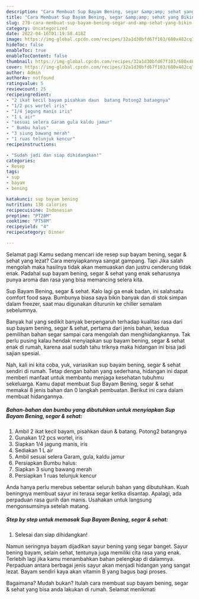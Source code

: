 ```yaml
---
description: "Cara Membuat Sup Bayam Bening, segar &amp;amp; sehat yang Bikin Ngiler, Buat Buka Puasa Lezat Sekali"
title: "Cara Membuat Sup Bayam Bening, segar &amp;amp; sehat yang Bikin Ngiler, Buat Buka Puasa Lezat Sekali"
slug: 270-cara-membuat-sup-bayam-bening-segar-and-amp-sehat-yang-bikin-ngiler-buat-buka-puasa-lezat-sekali
category: Uncategorized
date: 2022-04-16T01:19:58.418Z
image: https://img-global.cpcdn.com/recipes/32a1d30bfd67f103/680x482cq70/sup-bayam-bening-segar-sehat-foto-resep-utama.jpg
hideToc: false
enableToc: true
enableTocContent: false
thumbnail: https://img-global.cpcdn.com/recipes/32a1d30bfd67f103/680x482cq70/sup-bayam-bening-segar-sehat-foto-resep-utama.jpg
cover: https://img-global.cpcdn.com/recipes/32a1d30bfd67f103/680x482cq70/sup-bayam-bening-segar-sehat-foto-resep-utama.jpg
author: Admin
authorAv: notfound
ratingvalue: 5
reviewcount: 25
recipeingredient:
- "2 ikat kecil bayam pisahkan daun  batang Potong2 batangnya"
- "1/2 pcs wortel iris"
- "1/4 jagung manis iris"
- "1 L air"
- "sesuai selera Garam gula kaldu jamur"
- " Bumbu halus"
- "3 siung bawang merah"
- "1 ruas telunjuk kencur"
recipeinstructions:

- "Sudah jadi dan siap dihidangkan!"
categories:
- Resep
tags:
- sup
- bayam
- bening

katakunci: sup bayam bening 
nutrition: 138 calories
recipecuisine: Indonesian
preptime: "PT20M"
cooktime: "PT58M"
recipeyield: "4"
recipecategory: Dinner

---
```



Selamat pagi Kamu sedang mencari ide resep sup bayam bening, segar &amp; sehat yang lezat? Cara menyiapkannya sangat gampang. Tapi Jika salah mengolah maka hasilnya tidak akan memuaskan dan justru cenderung tidak enak. Padahal sup bayam bening, segar &amp; sehat yang enak seharusnya punya aroma dan rasa yang bisa memancing selera kita.


Sup Bayam Bening, segar &amp; sehat. Kalo lagi ga enak badan, ini salahsatu comfort food saya. Bumbunya biasa saya bikin banyak dan di stok simpan dalam freezer, saat mau digunakan diturunin ke chiller semalam sebelumnya.

Banyak hal yang sedikit banyak berpengaruh terhadap kualitas rasa dari sup bayam bening, segar &amp; sehat, pertama dari jenis bahan, kedua pemilihan bahan segar sampai cara mengolah dan menghidangkannya. Tak perlu pusing kalau hendak menyiapkan sup bayam bening, segar &amp; sehat enak di rumah, karena asal sudah tahu triknya maka hidangan ini bisa jadi sajian spesial.


Nah, kali ini kita coba, yuk, variasikan sup bayam bening, segar &amp; sehat sendiri di rumah. Tetap dengan bahan yang sederhana, hidangan ini dapat memberi manfaat untuk membantu menjaga kesehatan tubuhmu sekeluarga. Kamu dapat membuat Sup Bayam Bening, segar &amp; sehat memakai 8 jenis bahan dan 0 langkah pembuatan. Berikut ini cara dalam membuat hidangannya.

<!--inarticleads1-->

##### Bahan-bahan dan bumbu yang dibutuhkan untuk menyiapkan Sup Bayam Bening, segar &amp; sehat:

1. Ambil 2 ikat kecil bayam, pisahkan daun &amp; batang. Potong2 batangnya
1. Gunakan 1/2 pcs wortel, iris
1. Siapkan 1/4 jagung manis, iris
1. Sediakan 1 L air
1. Ambil sesuai selera Garam, gula, kaldu jamur
1. Persiapkan  Bumbu halus:
1. Siapkan 3 siung bawang merah
1. Persiapkan 1 ruas telunjuk kencur


Anda hanya perlu merebus sebentar seluruh bahan yang dibutuhkan. Kuah beningnya membuat sayur ini terasa segar ketika disantap. Apalagi, ada perpaduan rasa gurih dan manis. Usahakan untuk langsung mengonsumsinya setelah matang. 

<!--inarticleads2-->

##### Step by step untuk memasak Sup Bayam Bening, segar &amp; sehat:


1. Selesai dan siap dihidangkan!

Namun seringnya bayam dijadikan sayur bening yang segar banget. Sayur bening bayam, selain sehat, tentunya juga memiliki cita rasa yang enak. Terlebih lagi jika kamu menambahkan bahan pelengkap di dalamnya. Perpaduan antara berbagai jenis sayur akan menjadi hidangan yang sangat lezat. Bayam sendiri kaya akan vitamin B yang bagus bagi proses. 

Bagaimana? Mudah bukan? Itulah cara membuat sup bayam bening, segar &amp; sehat yang bisa anda lakukan di rumah. Selamat menikmati

